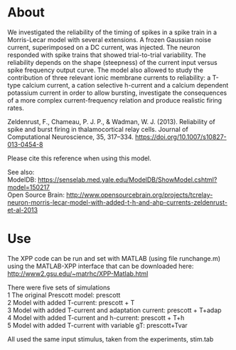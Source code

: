 # About
We investigated the reliability of the timing of spikes in a spike train in a Morris-Lecar model with several extensions. A frozen Gaussian noise current, superimposed on a DC current, was injected. The neuron responded with spike trains that showed trial-to-trial variability. The reliability depends on the shape (steepness) of the current input versus spike frequency output curve. The model also allowed to study the contribution of three relevant ionic membrane currents to reliability: a T-type calcium current, a cation selective h-current and a calcium dependent potassium current in order to allow bursting, investigate the consequences of a more complex current-frequency relation and produce realistic firing rates.

Zeldenrust, F., Chameau, P. J. P., & Wadman, W. J. (2013). Reliability of spike and burst firing in thalamocortical relay cells. Journal of Computational Neuroscience, 35, 317–334. https://doi.org/10.1007/s10827-013-0454-8 <br />

Please cite this reference when using this model.

See also: <br />
ModelDB: https://senselab.med.yale.edu/ModelDB/ShowModel.cshtml?model=150217 <br />
Open Source Brain: http://www.opensourcebrain.org/projects/tcrelay-neuron-morris-lecar-model-with-added-t-h-and-ahp-currents-zeldenrust-et-al-2013 <br />

# Use
The XPP code can be run and set with MATLAB (using file runchange.m)
using the MATLAB-XPP interface that can be downloaded here:
http://www2.gsu.edu/~matrhc/XPP-Matlab.html

There were five sets of simulations<br />
1 The original Prescott model: prescott<br />
2 Model with added T-current: prescott + T<br />
3 Model with added T-current and adaptation current: prescott + T+adap<br />
4 Model with added T-current and h-current: prescott + T+h<br />
5 Model with added T-current with variable gT: prescott+Tvar<br />

All used the same input stimulus, taken from the experiments, stim.tab




